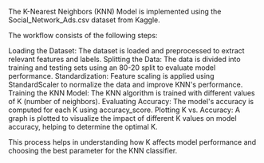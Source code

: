 The K-Nearest Neighbors (KNN) Model is implemented using the Social_Network_Ads.csv dataset from Kaggle. 

The workflow consists of the following steps:

Loading the Dataset: The dataset is loaded and preprocessed to extract relevant features and labels.
Splitting the Data: The data is divided into training and testing sets using an 80-20 split to evaluate model performance.
Standardization: Feature scaling is applied using StandardScaler to normalize the data and improve KNN's performance.
Training the KNN Model: The KNN algorithm is trained with different values of K (number of neighbors).
Evaluating Accuracy: The model's accuracy is computed for each K using accuracy_score.
Plotting K vs. Accuracy: A graph is plotted to visualize the impact of different K values on model accuracy, helping to determine the optimal K.

This process helps in understanding how K affects model performance and choosing the best parameter for the KNN classifier.






